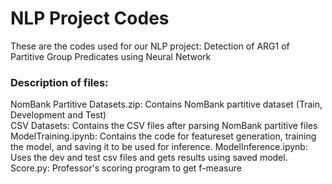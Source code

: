 # NLP Project Codes
These are the codes used for our NLP project: Detection of ARG1 of Partitive Group Predicates using Neural Network

### Description of files:
NomBank Partitive Datasets.zip: Contains NomBank partitive dataset (Train, Development and Test)  
CSV Datasets: Contains the CSV files after parsing NomBank partitive files
ModelTraining.ipynb: Contains the code for featureset generation, training the model, and saving it to be used for inference. 
ModelInference.ipynb: Uses the dev and test csv files and gets results using saved model. 
Score.py: Professor's scoring program to get f-measure
